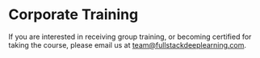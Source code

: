 # Corporate Training

If you are interested in receiving group training, or becoming certified for taking the course, please email us at [team@fullstackdeeplearning.com](mailto:team+training@fullstackdeeplearning.com?subject=”Interested%20in%20corporate%20training”).

